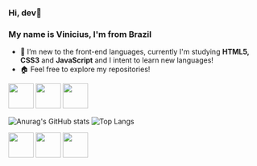 <link rel="stylesheet" href="https://cdn.jsdelivr.net/gh/devicons/devicon@v2.15.1/devicon.min.css">

### Hi, dev👋
### My name is Vinicius, I'm from Brazil 
- 🌱 I’m new to the front-end languages, currently I'm studying <strong>HTML5, CSS3</strong> and <strong>JavaScript</strong> and I intent to learn new languages!
- 🏠 Feel free to explore my repositories!
<div>
<img width="50px" src="https://cdn.jsdelivr.net/gh/devicons/devicon/icons/javascript/javascript-original.svg" /> <!-- JAVASCRIPT -->
<img width="50px" src="https://cdn.jsdelivr.net/gh/devicons/devicon/icons/html5/html5-original.svg" /> <!-- JAVASCRIPT -->
<img width="50px" src="https://cdn.jsdelivr.net/gh/devicons/devicon/icons/css3/css3-original.svg" /> <!-- CSS -->
</div>

![Anurag's GitHub stats](https://github-readme-stats.vercel.app/api?username=viniciusGaspari&show_icons=true&theme=dark)
![Top Langs](https://github-readme-stats.vercel.app/api/top-langs/?username=viniciusGaspari&hide_progress=true)

<div>
<img width="50px" src="https://cdn.jsdelivr.net/gh/devicons/devicon/icons/javascript/javascript-original.svg" /> <!-- JAVASCRIPT -->
<img width="50px" src="https://cdn.jsdelivr.net/gh/devicons/devicon/icons/html5/html5-original.svg" /> <!-- JAVASCRIPT -->
<img width="50px" src="https://cdn.jsdelivr.net/gh/devicons/devicon/icons/css3/css3-original.svg" /> <!-- CSS -->
</div>


